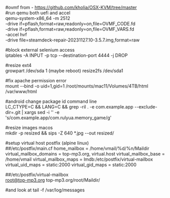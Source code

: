  

#ovmf from - https://github.com/kholia/OSX-KVM/tree/master  
#run qemu both uefi and accel  
qemu-system-x86_64 -m 2512 \
-drive if=pflash,format=raw,readonly=on,file=OVMF_CODE.fd  \
-drive if=pflash,format=raw,readonly=on,file=OVMF_VARS.fd \
-accel hvf \
-drive file=steamdeck-repair-20231127.10-3.5.7.img,format=raw 

#block external selenium access  
iptables -A INPUT -p tcp --destination-port 4444 -j DROP

#resize ext4  
growpart  /dev/sda 1
(maybe reboot)
resize2fs /dev/sda1


#fix apache permission error  
mount --bind -o uid=1,gid=1 /root/mounts/mac11/Volumes/4TB/html /var/www/html

#android change package id command line  
LC_CTYPE=C && LANG=C && grep -ril . -e com.example.app --exclude-dir=.git | xargs sed -i '' -e 's/com.example.app/com.rulyua.memory_game/g'

#resize images macos  
mkdir -p resized && sips -Z 640 *.jpg --out resized/




#setup virtual host postfix (alpine linux)  
##/etc/postfix/main.cf
home_mailbox = /home/vmail/%d/%n/Maildir
virtual_mailbox_domains = top-mp3.org, virtual.host
virtual_mailbox_base = /home/vmail
virtual_mailbox_maps = lmdb:/etc/postfix/virtual-mailbox
virtual_uid_maps = static:2000
virtual_gid_maps = static:2000

##/etc/postfix/virtual-mailbox  
root@top-mp3.org   top-mp3.org/root/Maildir/

#and look at tail -f /var/log/messages  
